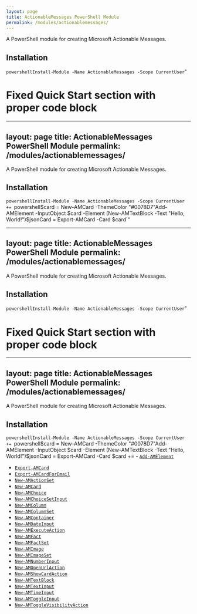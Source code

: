 ```yaml
---
layout: page
title: ActionableMessages PowerShell Module
permalink: /modules/actionablemessages/
---
```


A PowerShell module for creating Microsoft Actionable Messages.

## Installation

`powershellInstall-Module -Name ActionableMessages -Scope CurrentUser`"

# Fixed Quick Start section with proper code block
---
layout: page
title: ActionableMessages PowerShell Module
permalink: /modules/actionablemessages/
---

A PowerShell module for creating Microsoft Actionable Messages.

## Installation

`powershellInstall-Module -Name ActionableMessages -Scope CurrentUser += `powershell$card = New-AMCard -ThemeColor "#0078D7"Add-AMElement -InputObject $card -Element (New-AMTextBlock -Text "Hello, World!")$jsonCard = Export-AMCard -Card $card`"

---
layout: page
title: ActionableMessages PowerShell Module
permalink: /modules/actionablemessages/
---

A PowerShell module for creating Microsoft Actionable Messages.

## Installation

`powershellInstall-Module -Name ActionableMessages -Scope CurrentUser`"

# Fixed Quick Start section with proper code block
---
layout: page
title: ActionableMessages PowerShell Module
permalink: /modules/actionablemessages/
---

A PowerShell module for creating Microsoft Actionable Messages.

## Installation

`powershellInstall-Module -Name ActionableMessages -Scope CurrentUser += `powershell$card = New-AMCard -ThemeColor "#0078D7"Add-AMElement -InputObject $card -Element (New-AMTextBlock -Text "Hello, World!")$jsonCard = Export-AMCard -Card $card += - [`Add-AMElement`](commands/Add-AMElement/)
- [`Export-AMCard`](commands/Export-AMCard/)
- [`Export-AMCardForEmail`](commands/Export-AMCardForEmail/)
- [`New-AMActionSet`](commands/New-AMActionSet/)
- [`New-AMCard`](commands/New-AMCard/)
- [`New-AMChoice`](commands/New-AMChoice/)
- [`New-AMChoiceSetInput`](commands/New-AMChoiceSetInput/)
- [`New-AMColumn`](commands/New-AMColumn/)
- [`New-AMColumnSet`](commands/New-AMColumnSet/)
- [`New-AMContainer`](commands/New-AMContainer/)
- [`New-AMDateInput`](commands/New-AMDateInput/)
- [`New-AMExecuteAction`](commands/New-AMExecuteAction/)
- [`New-AMFact`](commands/New-AMFact/)
- [`New-AMFactSet`](commands/New-AMFactSet/)
- [`New-AMImage`](commands/New-AMImage/)
- [`New-AMImageSet`](commands/New-AMImageSet/)
- [`New-AMNumberInput`](commands/New-AMNumberInput/)
- [`New-AMOpenUrlAction`](commands/New-AMOpenUrlAction/)
- [`New-AMShowCardAction`](commands/New-AMShowCardAction/)
- [`New-AMTextBlock`](commands/New-AMTextBlock/)
- [`New-AMTextInput`](commands/New-AMTextInput/)
- [`New-AMTimeInput`](commands/New-AMTimeInput/)
- [`New-AMToggleInput`](commands/New-AMToggleInput/)
- [`New-AMToggleVisibilityAction`](commands/New-AMToggleVisibilityAction/)
